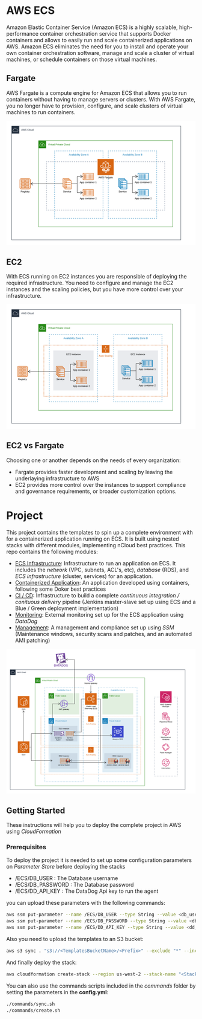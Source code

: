 
# AWS ECS

Amazon Elastic Container Service (Amazon ECS) is a highly scalable, high-performance container orchestration service that supports Docker containers and allows to easily run and scale containerized applications on AWS. Amazon ECS eliminates the need for you to install and operate your own container orchestration software, manage and scale a cluster of virtual machines, or schedule containers on those virtual machines.

## Fargate
AWS Fargate is a compute engine for Amazon ECS that allows you to run containers without having to manage servers or clusters. With AWS Fargate, you no longer have to provision, configure, and scale clusters of virtual machines to run containers.

![Fargate](images/Fargate.png)

## EC2
With ECS running on EC2 instances you are responsible of deploying the required infrastructure. You need to configure and manage the EC2 instances and the scaling policies, but you have more control over your infrastructure.

![ECS](images/EC2.png)

## EC2 vs Fargate

Choosing one or another depends on the needs of every organization:
- Fargate provides faster development and scaling by leaving the underlaying infrastructure to AWS
- EC2 provides more control over the instances to support compliance and governance requirements, or broader customization options.

# Project

This project contains the templates to spin up a complete environment with for a containerized application running on ECS. It is built using nested stacks with different modules, implementing nCloud best practices. This repo contains the following modules:

- [ECS Infrastructure](ReadMe.md): Infrastructure to run an application on ECS. It includes the *network* (VPC, subnets, ACL's, etc), *database* (RDS), and *ECS infrastructure* (cluster, services) for an application.
- [Containerized Application](application): An application developed using containers, following some Doker best practices
- [CI / CD](continuous-integration): Infrastructure to build a complete *continuous integration / conituous delivery* pipelne (Jenkins master-slave set up using ECS and a Blue / Green deployment implementation)
- [Monitoring](monitoring): External monitoring set up for the ECS application using *DataDog* 
- [Management](management): A management and compliance set up using *SSM* (Maintenance windows, security scans and patches, and an automated AMI patching)

![Project](images/Project.png)

## Getting Started

These instructions will help you to deploy the complete project in AWS using *CloudFormation*

### Prerequisites

To deploy the project it is needed to set up some configuration parameters on *Parameter Store* before deploying the stacks
  - /ECS/DB_USER : The Database username
  - /ECS/DB_PASSWORD : The Database password
  - /ECS/DD_API_KEY : The DataDog Api key to run the agent

you can upload these parameters with the following commands:

```bash
aws ssm put-parameter --name /ECS/DB_USER --type String --value <db_username>
aws ssm put-parameter --name /ECS/DB_PASSWORD --type String --value <db_password>
aws ssm put-parameter --name /ECS/DD_API_KEY --type String --value <dd_api_key>
```

Also you need to upload the templates to an S3 bucket:

```bash
aws s3 sync . "s3://<TemplatesBucketName>/<Prefix>" --exclude "*" --include "*.yml" --include "*.zip"
```

And finally deploy the stack:

```bash
aws cloudformation create-stack --region us-west-2 --stack-name "<StackName>" --template-body file://master.yml --parameters ParameterKey=KeyPair,ParameterValue="<KeyPair>" ParameterKey=QSS3BucketName,ParameterValue="<TemplatesBucketName>" ParameterKey=QSS3KeyPrefix,ParameterValue="<Prefix>"  --capabilities CAPABILITY_NAMED_IAM
```

You can also use the commands scripts included in the *commands* folder by setting the parameters in the **config.yml**:

```bash
./commands/sync.sh
./commands/create.sh
```